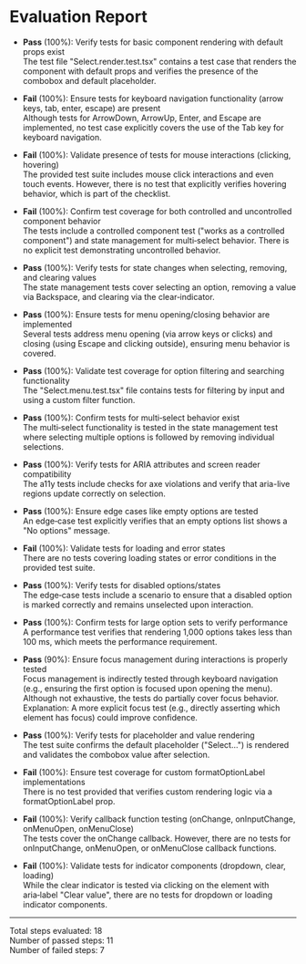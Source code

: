 # Evaluation Report

- **Pass** (100%): Verify tests for basic component rendering with default props exist  
  The test file "Select.render.test.tsx" contains a test case that renders the component with default props and verifies the presence of the combobox and default placeholder.

- **Fail** (100%): Ensure tests for keyboard navigation functionality (arrow keys, tab, enter, escape) are present  
  Although tests for ArrowDown, ArrowUp, Enter, and Escape are implemented, no test case explicitly covers the use of the Tab key for keyboard navigation.

- **Fail** (100%): Validate presence of tests for mouse interactions (clicking, hovering)  
  The provided test suite includes mouse click interactions and even touch events. However, there is no test that explicitly verifies hovering behavior, which is part of the checklist.

- **Fail** (100%): Confirm test coverage for both controlled and uncontrolled component behavior  
  The tests include a controlled component test ("works as a controlled component") and state management for multi‑select behavior. There is no explicit test demonstrating uncontrolled behavior.

- **Pass** (100%): Verify tests for state changes when selecting, removing, and clearing values  
  The state management tests cover selecting an option, removing a value via Backspace, and clearing via the clear‑indicator.

- **Pass** (100%): Ensure tests for menu opening/closing behavior are implemented  
  Several tests address menu opening (via arrow keys or clicks) and closing (using Escape and clicking outside), ensuring menu behavior is covered.

- **Pass** (100%): Validate test coverage for option filtering and searching functionality  
  The "Select.menu.test.tsx" file contains tests for filtering by input and using a custom filter function.

- **Pass** (100%): Confirm tests for multi‑select behavior exist  
  The multi‑select functionality is tested in the state management test where selecting multiple options is followed by removing individual selections.

- **Pass** (100%): Verify tests for ARIA attributes and screen reader compatibility  
  The a11y tests include checks for axe violations and verify that aria-live regions update correctly on selection.

- **Pass** (100%): Ensure edge cases like empty options are tested  
  An edge‑case test explicitly verifies that an empty options list shows a "No options" message.

- **Fail** (100%): Validate tests for loading and error states  
  There are no tests covering loading states or error conditions in the provided test suite.

- **Pass** (100%): Verify tests for disabled options/states  
  The edge‑case tests include a scenario to ensure that a disabled option is marked correctly and remains unselected upon interaction.

- **Pass** (100%): Confirm tests for large option sets to verify performance  
  A performance test verifies that rendering 1,000 options takes less than 100 ms, which meets the performance requirement.

- **Pass** (90%): Ensure focus management during interactions is properly tested  
  Focus management is indirectly tested through keyboard navigation (e.g., ensuring the first option is focused upon opening the menu). Although not exhaustive, the tests do partially cover focus behavior.  
  Explanation: A more explicit focus test (e.g., directly asserting which element has focus) could improve confidence.

- **Pass** (100%): Verify tests for placeholder and value rendering  
  The test suite confirms the default placeholder ("Select…") is rendered and validates the combobox value after selection.

- **Fail** (100%): Ensure test coverage for custom formatOptionLabel implementations  
  There is no test provided that verifies custom rendering logic via a formatOptionLabel prop.

- **Fail** (100%): Verify callback function testing (onChange, onInputChange, onMenuOpen, onMenuClose)  
  The tests cover the onChange callback. However, there are no tests for onInputChange, onMenuOpen, or onMenuClose callback functions.

- **Fail** (100%): Validate tests for indicator components (dropdown, clear, loading)  
  While the clear indicator is tested via clicking on the element with aria‑label "Clear value", there are no tests for dropdown or loading indicator components.

---

Total steps evaluated: 18  
Number of passed steps: 11  
Number of failed steps: 7